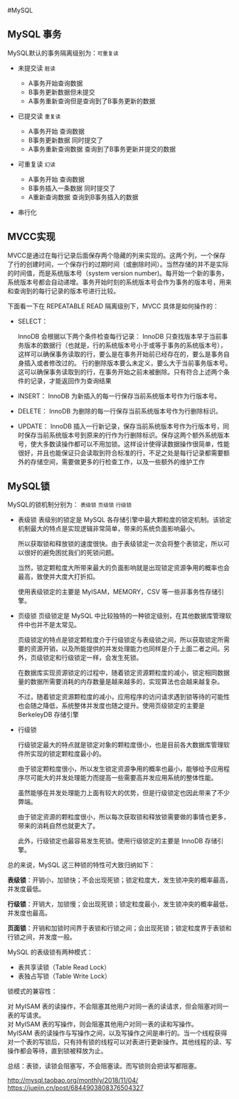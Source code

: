 #MySQL

## MySQL 事务 
MySQL默认的事务隔离级别为：`可重复读`
- 未提交读   `脏读`  
    - A事务开始查询数据
    - B事务更新数据但未提交
    - A事务重新查询但是查询到了B事务更新的数据
    
- 已提交读  `重复读`
    - A事务开始 查询数据
    - B事务更新数据 同时提交了
    - A事务重新查询数据 查询到了B事务更新并提交的数据
    
- 可重复读   `幻读`
    - A事务开始 查询数据
    - B事务插入一条数据 同时提交了
    - A重新查询数据 查询到B事务插入的数据
    
- 串行化

## MVCC实现

MVCC是通过在每行记录后面保存两个隐藏的列来实现的。这两个列，一个保存了行的创建时间，一个保存行的过期时间（或删除时间）。当然存储的并不是实际的时间值，而是系统版本号（system version number)。每开始一个新的事务，系统版本号都会自动递增。事务开始时刻的系统版本号会作为事务的版本号，用来和查询到的每行记录的版本号进行比较。

下面看一下在 REPEATABLE READ 隔离级别下，MVCC 具体是如何操作的：

- SELECT：

    InnoDB 会根据以下两个条件检查每行记录：
    InnoDB 只查找版本早于当前事务版本的数据行（也就是，行的系统版本号小于或等于事务的系统版本号），这样可以确保事务读取的行，要么是在事务开始前已经存在的，要么是事务自身插入或者修改过的。
    行的删除版本要么未定义，要么大于当前事务版本号。这可以确保事务读取到的行，在事务开始之前未被删除。只有符合上述两个条件的记录，才能返回作为查询结果
- INSERT：
    InnoDB 为新插入的每一行保存当前系统版本号作为行版本号。
- DELETE：
    InnoDB 为删除的每一行保存当前系统版本号作为行删除标识。
- UPDATE：
    InnoDB 插入一行新记录，保存当前系统版本号作为行版本号，同时保存当前系统版本号到原来的行作为行删除标识。保存这两个额外系统版本号，使大多数读操作都可以不用加锁。这样设计使得读数据操作很简单，性能很好，并且也能保证只会读取到符合标准的行，不足之处是每行记录都需要额外的存储空间，需要做更多的行检查工作，以及一些额外的维护工作

## MySQL锁

MySQL的锁机制分别为： `表级锁` `页级锁` `行级锁`

- 表级锁
    表级别的锁定是 MySQL 各存储引擎中最大颗粒度的锁定机制。该锁定机制最大的特点是实现逻辑非常简单，带来的系统负面影响最小。
    
    所以获取锁和释放锁的速度很快。由于表级锁定一次会将整个表锁定，所以可以很好的避免困扰我们的死锁问题。
    
    当然，锁定颗粒度大所带来最大的负面影响就是出现锁定资源争用的概率也会最高，致使并大度大打折扣。
    
    使用表级锁定的主要是 MyISAM，MEMORY，CSV 等一些非事务性存储引擎。
  
- 页级锁
    页级锁定是 MySQL 中比较独特的一种锁定级别，在其他数据库管理软件中也并不是太常见。
    
    页级锁定的特点是锁定颗粒度介于行级锁定与表级锁之间，所以获取锁定所需要的资源开销，以及所能提供的并发处理能力也同样是介于上面二者之间。另外，页级锁定和行级锁定一样，会发生死锁。
    
    在数据库实现资源锁定的过程中，随着锁定资源颗粒度的减小，锁定相同数据量的数据所需要消耗的内存数量是越来越多的，实现算法也会越来越复杂。
    
    不过，随着锁定资源颗粒度的减小，应用程序的访问请求遇到锁等待的可能性也会随之降低，系统整体并发度也随之提升。使用页级锁定的主要是 BerkeleyDB 存储引擎
    
- 行级锁

    行级锁定最大的特点就是锁定对象的颗粒度很小，也是目前各大数据库管理软件所实现的锁定颗粒度最小的。
    
    由于锁定颗粒度很小，所以发生锁定资源争用的概率也最小，能够给予应用程序尽可能大的并发处理能力而提高一些需要高并发应用系统的整体性能。
    
    虽然能够在并发处理能力上面有较大的优势，但是行级锁定也因此带来了不少弊端。
    
    由于锁定资源的颗粒度很小，所以每次获取锁和释放锁需要做的事情也更多，带来的消耗自然也就更大了。
    
    此外，行级锁定也最容易发生死锁。使用行级锁定的主要是 InnoDB 存储引擎。
    
    
总的来说，MySQL 这三种锁的特性可大致归纳如下：

**表级锁**：开销小，加锁快；不会出现死锁；锁定粒度大，发生锁冲突的概率最高，并发度最低。

**行级锁**：开销大，加锁慢；会出现死锁；锁定粒度最小，发生锁冲突的概率最低，并发度也最高。

**页面锁**：开销和加锁时间界于表锁和行锁之间；会出现死锁；锁定粒度界于表锁和行锁之间，并发度一般。


MySQL 的表级锁有两种模式：

- 表共享读锁（Table Read Lock）
- 表独占写锁（Table Write Lock）

锁模式的兼容性：

对 MyISAM 表的读操作，不会阻塞其他用户对同一表的读请求，但会阻塞对同一表的写请求。   
对 MyISAM 表的写操作，则会阻塞其他用户对同一表的读和写操作。     
MyISAM 表的读操作与写操作之间，以及写操作之间是串行的。当一个线程获得对一个表的写锁后，只有持有锁的线程可以对表进行更新操作。其他线程的读、写操作都会等待，直到锁被释放为止。


总结：表锁，读锁会阻塞写，不会阻塞读。而写锁则会把读写都阻塞。

http://mysql.taobao.org/monthly/2018/11/04/
https://juejin.cn/post/6844903808376504327